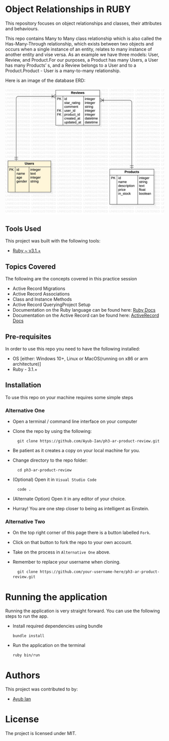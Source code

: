 # Object Relationships in RUBY
This repository focuses on object relationships and classes, their attributes and behaviours.

This repo contains Many to Many class relationship which is also called the Has-Many-Through relationship, which exists between two objects and occurs when a single instance of an entity, relates to many instance of another entity and vise versa. As an example we have three models: User, Review, and Product.For our purposes, a Product has many Users, a User has many Products’ s, and a Review belongs to a User and to a Product.Product - User is a many-to-many relationship.

Here is an image of the database ERD:

![Database ERD image](assets/ERDDiagram1.jpg)

## Tools Used
This project was built with the following tools:

- [Ruby ~ v3.1.+](https://www.ruby-lang.org/en/)

## Topics Covered
The following are the concepts covered in this practice session

- Active Record Migrations
- Active Record Associations
- Class and Instance Methods
- Active Record QueryingProject Setup
- Documentation on the Ruby language can be found here: [Ruby Docs](https://docs.ruby-lang.org/en/3.1/)
- Documentation on the Active Record can be found here: [ActiveRecord Docs](https://guides.rubyonrails.org/active_record_basics.html)

## Pre-requisites
In order to use this repo you need to have the following installed:

- OS [either: Windows 10+, Linux or MacOS(running on x86 or arm architecture)]
- Ruby - 3.1.+

## Installation

To use this repo on your machine requires some simple steps

### Alternative One

- Open a terminal / command line interface on your computer
- Clone the repo by using the following:

        git clone https://github.com/Ayub-Ian/ph3-ar-product-review.git

- Be patient as it creates a copy on your local machine for you.
- Change directory to the repo folder:

        cd ph3-ar-product-review

- (Optional) Open it in ``Visual Studio Code``

        code .

- (Alternate Option) Open it in any editor of your choice.
- Hurray! You are one step closer to being as intelligent as Einstein.

### Alternative Two

- On the top right corner of this page there is a button labelled ``Fork``.
- Click on that button to fork the repo to your own account.
- Take on the process in ``Alternative One`` above.
- Remember to replace your username when cloning.

        git clone https://github.com/your-username-here/ph3-ar-product-review.git


# Running the application

Running the application is very straight forward. You can use the following steps to run the app.

- Install required dependencies using bundle

      bundle install

- Run the application on the terminal

      ruby bin/run

# Authors
This project was contributed to by:
- [Ayub Ian](https://github.com/Ayub-Ian/)

# License
The project is licensed under MIT.
